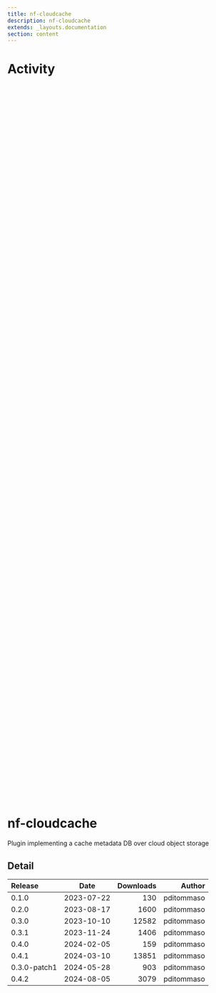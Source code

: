 ```yaml
---
title: nf-cloudcache
description: nf-cloudcache
extends: _layouts.documentation
section: content
---
```


# Activity

<div style="position: relative; height:40vh; width:80vw">
    <canvas id="releases"></canvas>
</div>
<script type="module" src="docs/nf-cloudcache/nf-cloudcache.js"></script>

# nf-cloudcache
Plugin implementing a cache metadata DB over cloud object storage 


## Detail

| Release                               | Date | Downloads                        | Author |
| :------------ | :---------: | ------: | -----------: |
 | 0.1.0 | 2023-07-22 | 130 | pditommaso |
 | 0.2.0 | 2023-08-17 | 1600 | pditommaso |
 | 0.3.0 | 2023-10-10 | 12582 | pditommaso |
 | 0.3.1 | 2023-11-24 | 1406 | pditommaso |
 | 0.4.0 | 2024-02-05 | 159 | pditommaso |
 | 0.4.1 | 2024-03-10 | 13851 | pditommaso |
 | 0.3.0-patch1 | 2024-05-28 | 903 | pditommaso |
 | 0.4.2 | 2024-08-05 | 3079 | pditommaso |
